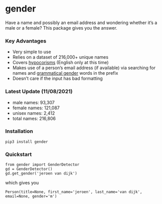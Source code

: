 # gender
Have a name and possibly an email address and wondering whether it’s a male or a female? This package gives you the answer.

### Key Advantages

* Very simple to use
* Relies on a dataset of 216,000+ unique names
* Covers [hypocorisms](https://en.wikipedia.org/wiki/Hypocorism) (English only at this time)
* Makes use of a person’s email address (if available) via searching for names and [grammatical gender](https://en.wikipedia.org/wiki/Grammatical_gender) words in the prefix
* Doesn’t care if the input has bad formatting

### Latest Update (11/08/2021)

* male names: 93,307 
* female names: 121,087 
* unisex names: 2,412
* total names: 216,806

### Installation
`pip3 install gender`

### Quickstart

```
from gender import GenderDetector
gd = GenderDetector()
gd.get_gender('jeroen van dijk')
```
which gives you
```
Person(title=None, first_name='jeroen', last_name='van dijk', email=None, gender='m')
```